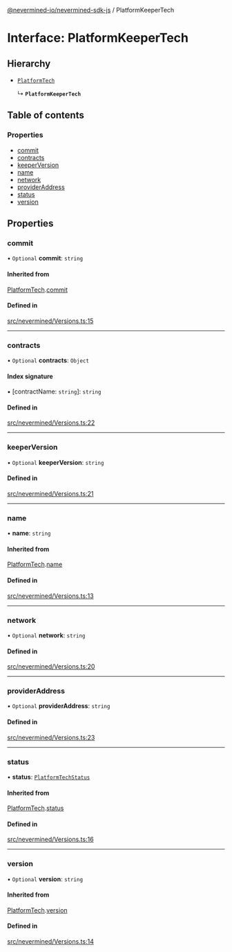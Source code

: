 [@nevermined-io/nevermined-sdk-js](../code-reference.md) / PlatformKeeperTech

# Interface: PlatformKeeperTech

## Hierarchy

- [`PlatformTech`](PlatformTech.md)

  ↳ **`PlatformKeeperTech`**

## Table of contents

### Properties

- [commit](PlatformKeeperTech.md#commit)
- [contracts](PlatformKeeperTech.md#contracts)
- [keeperVersion](PlatformKeeperTech.md#keeperversion)
- [name](PlatformKeeperTech.md#name)
- [network](PlatformKeeperTech.md#network)
- [providerAddress](PlatformKeeperTech.md#provideraddress)
- [status](PlatformKeeperTech.md#status)
- [version](PlatformKeeperTech.md#version)

## Properties

### commit

• `Optional` **commit**: `string`

#### Inherited from

[PlatformTech](PlatformTech.md).[commit](PlatformTech.md#commit)

#### Defined in

[src/nevermined/Versions.ts:15](https://github.com/nevermined-io/sdk-js/blob/cd1bab2/src/nevermined/Versions.ts#L15)

___

### contracts

• `Optional` **contracts**: `Object`

#### Index signature

▪ [contractName: `string`]: `string`

#### Defined in

[src/nevermined/Versions.ts:22](https://github.com/nevermined-io/sdk-js/blob/cd1bab2/src/nevermined/Versions.ts#L22)

___

### keeperVersion

• `Optional` **keeperVersion**: `string`

#### Defined in

[src/nevermined/Versions.ts:21](https://github.com/nevermined-io/sdk-js/blob/cd1bab2/src/nevermined/Versions.ts#L21)

___

### name

• **name**: `string`

#### Inherited from

[PlatformTech](PlatformTech.md).[name](PlatformTech.md#name)

#### Defined in

[src/nevermined/Versions.ts:13](https://github.com/nevermined-io/sdk-js/blob/cd1bab2/src/nevermined/Versions.ts#L13)

___

### network

• `Optional` **network**: `string`

#### Defined in

[src/nevermined/Versions.ts:20](https://github.com/nevermined-io/sdk-js/blob/cd1bab2/src/nevermined/Versions.ts#L20)

___

### providerAddress

• `Optional` **providerAddress**: `string`

#### Defined in

[src/nevermined/Versions.ts:23](https://github.com/nevermined-io/sdk-js/blob/cd1bab2/src/nevermined/Versions.ts#L23)

___

### status

• **status**: [`PlatformTechStatus`](../enums/PlatformTechStatus.md)

#### Inherited from

[PlatformTech](PlatformTech.md).[status](PlatformTech.md#status)

#### Defined in

[src/nevermined/Versions.ts:16](https://github.com/nevermined-io/sdk-js/blob/cd1bab2/src/nevermined/Versions.ts#L16)

___

### version

• `Optional` **version**: `string`

#### Inherited from

[PlatformTech](PlatformTech.md).[version](PlatformTech.md#version)

#### Defined in

[src/nevermined/Versions.ts:14](https://github.com/nevermined-io/sdk-js/blob/cd1bab2/src/nevermined/Versions.ts#L14)
